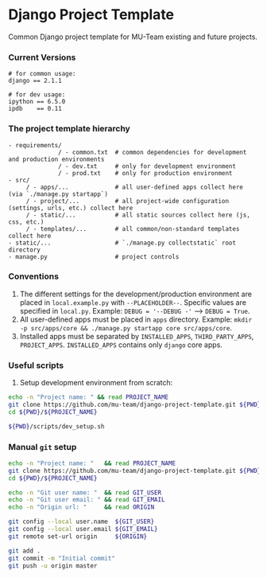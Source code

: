 Django Project Template
=============================

Common Django project template for MU-Team existing and future projects.

### Current Versions

```
# for common usage:
django == 2.1.1

# for dev usage:
ipython == 6.5.0
ipdb    == 0.11
```

### The project template hierarchy

```
- requirements/
              / - common.txt  # common dependencies for development and production environments
              / - dev.txt     # only for development environment
              / - prod.txt    # only for production environment
- src/
     / - apps/...             # all user-defined apps collect here (via `./manage.py startapp`)
     / - project/...          # all project-wide configuration (settings, urls, etc.) collect here
     / - static/...           # all static sources collect here (js, css, etc.)
     / - templates/...        # all common/non-standard templates collect here
- static/...                  # `./manage.py collectstatic` root directory
- manage.py                   # project controls
```

### Conventions

1. The different settings for the development/production environment are placed in `local.example.py` with `--PLACEHOLDER--`. 
   Specific values are specified in `local.py`. Example: `DEBUG = '--DEBUG -'` --> `DEBUG = True`.
2. All user-defined apps must be placed in `apps` directory. 
   Example: `mkdir -p src/apps/core && ./manage.py startapp core src/apps/core`.
3. Installed apps must be separated by `INSTALLED_APPS`, `THIRD_PARTY_APPS`, `PROJECT_APPS`.
   `INSTALLED_APPS` contains only `django` core apps.

### Useful scripts

1. Setup development environment from scratch:

```bash
echo -n "Project name: " && read PROJECT_NAME
git clone https://github.com/mu-team/django-project-template.git ${PWD}/${PROJECT_NAME}
cd ${PWD}/${PROJECT_NAME}

${PWD}/scripts/dev_setup.sh
```

### Manual `git` setup

```bash
echo -n "Project name: "   && read PROJECT_NAME
git clone https://github.com/mu-team/django-project-template.git ${PWD}/${PROJECT_NAME}
cd ${PWD}/${PROJECT_NAME}

echo -n "Git user name: "  && read GIT_USER
echo -n "Git user email: " && read GIT_EMAIL
echo -n "Origin url: "     && read ORIGIN

git config --local user.name  ${GIT_USER}
git config --local user.email ${GIT_EMAIL}
git remote set-url origin     ${ORIGIN}

git add .
git commit -m "Initial commit"
git push -u origin master
```
